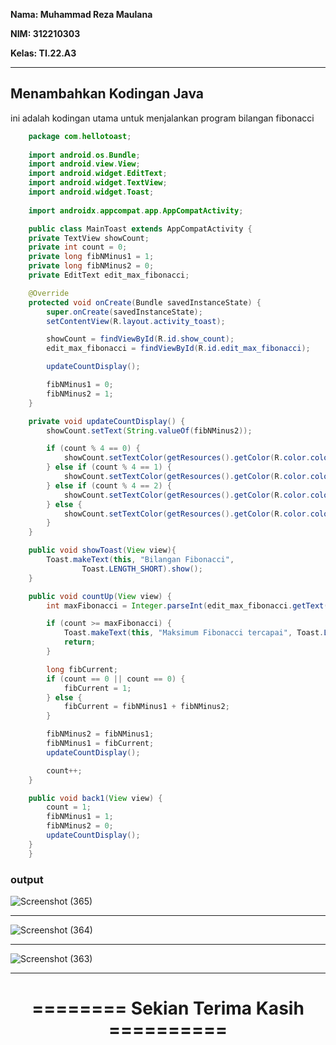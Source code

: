 **Nama: Muhammad Reza Maulana**

**NIM: 312210303**

**Kelas: TI.22.A3**

---

## Menambahkan Kodingan Java

ini adalah kodingan utama untuk menjalankan program bilangan fibonacci

```java
    package com.hellotoast;
    
    import android.os.Bundle;
    import android.view.View;
    import android.widget.EditText;
    import android.widget.TextView;
    import android.widget.Toast;
    
    import androidx.appcompat.app.AppCompatActivity;

    public class MainToast extends AppCompatActivity {
    private TextView showCount;
    private int count = 0;
    private long fibNMinus1 = 1;
    private long fibNMinus2 = 0;
    private EditText edit_max_fibonacci;

    @Override
    protected void onCreate(Bundle savedInstanceState) {
        super.onCreate(savedInstanceState);
        setContentView(R.layout.activity_toast);

        showCount = findViewById(R.id.show_count);
        edit_max_fibonacci = findViewById(R.id.edit_max_fibonacci);

        updateCountDisplay();

        fibNMinus1 = 0;
        fibNMinus2 = 1;
    }

    private void updateCountDisplay() {
        showCount.setText(String.valueOf(fibNMinus2));

        if (count % 4 == 0) {
            showCount.setTextColor(getResources().getColor(R.color.colorPrimary));
        } else if (count % 4 == 1) {
            showCount.setTextColor(getResources().getColor(R.color.colorAccent));
        } else if (count % 4 == 2) {
            showCount.setTextColor(getResources().getColor(R.color.colorPrimary));
        } else {
            showCount.setTextColor(getResources().getColor(R.color.colorAccent));
        }
    }

    public void showToast(View view){
        Toast.makeText(this, "Bilangan Fibonacci",
                Toast.LENGTH_SHORT).show();
    }

    public void countUp(View view) {
        int maxFibonacci = Integer.parseInt(edit_max_fibonacci.getText().toString());

        if (count >= maxFibonacci) {
            Toast.makeText(this, "Maksimum Fibonacci tercapai", Toast.LENGTH_SHORT).show();
            return;
        }

        long fibCurrent;
        if (count == 0 || count == 0) {
            fibCurrent = 1;
        } else {
            fibCurrent = fibNMinus1 + fibNMinus2;
        }

        fibNMinus2 = fibNMinus1;
        fibNMinus1 = fibCurrent;
        updateCountDisplay();

        count++;
    }

    public void back1(View view) {
        count = 1;
        fibNMinus1 = 1;
        fibNMinus2 = 0;
        updateCountDisplay();
    }
    }

```
### output

![Screenshot (365)](https://github.com/rniarzz/UTS-PEMROGRAMAN-MOBILE/assets/115542704/6300f179-2918-4a2a-a06b-9f36f9566d60)

---

![Screenshot (364)](https://github.com/rniarzz/UTS-PEMROGRAMAN-MOBILE/assets/115542704/710cb2e6-60ef-4e07-8f1c-7be2eed8e2c0)

---

![Screenshot (363)](https://github.com/rniarzz/UTS-PEMROGRAMAN-MOBILE/assets/115542704/e2c01031-70e2-48d6-9389-e8f06cb0786a)

---

<h1 <p align="center"><b>======== Sekian Terima Kasih ==========</b></p></h1>
